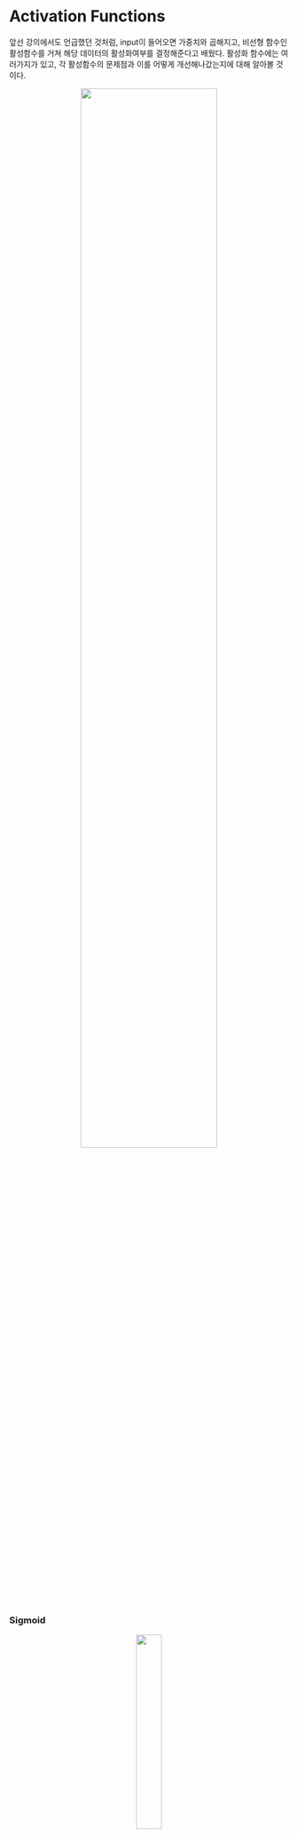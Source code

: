 # Activation Functions
앞선 강의에서도 언급했던 것처럼, input이 들어오면 가중치와 곱해지고, 비선형 함수인 활성함수를 거쳐 해당 데이터의 활성화여부를 결정해준다고 배웠다. 
활성화 함수에는 여러가지가 있고, 각 활성함수의 문제점과 이를 어떻게 개선해나갔는지에 대해 알아볼 것이다. 

<p align="center"><img src="https://github.com/em-1001/AI/assets/80628552/f78e4ffc-7678-46ff-9ee6-d6d16bd09f59" height="70%" width="70%"></p>

### Sigmoid 

<p align="center"><img src="https://github.com/em-1001/AI/assets/80628552/d21b181f-41a8-455e-8417-eda1d9d4fc65" height="30%" width="30%"></p>

$$\sigma(x) = \frac{1}{1+e^{-x}}$$

#### problem1
- 음/양의 큰값에서 Saturation되는 것이 gradient를 없앤다.
- x가 0에 가까운건 잘 동작한다.

#### problem2
- 출력이 zero centered가 아니다.
- 만약 x가 항상 양수일 떄, w의 gradient는 시그모이드 upstream gradient와 부호가 항상 같게 된다. 이는 W로 하여금 모두 양의 방향이나, 모두 음의 방향으로밖에 업데이트가 되지 못하게 하기 때문에, zig zag path를 따르게 되며, 비효율적이다.

#### problem3
- exp() 가 연산 cost가 비싸다.

### tanh

<p align="center"><img src="https://github.com/em-1001/AI/assets/80628552/b97b9bd2-d29e-47df-bb17-12090dd99d9e" height="30%" width="30%"></p>

$$tanh(x)$$

zero-centered 문제는 해결되었으나, saturation 문제는 여전히 존재한다. 


### ReLU

<p align="center"><img src="https://github.com/em-1001/AI/assets/80628552/06519ff8-28c4-47c9-a316-6f28e91b088a" height="30%" width="30%"></p>

$$max(0, x)$$

- x가 양수이면 saturation 되지 않는다.
- 계산 효율 좋음( sigmoid나 tanh보다 수렴 속도가 약 6배 빠름)
- 생물학적 타당성

#### problem
- zero- centered가 아님
- 음의 영역에서는 saturation (x=0에서도 gradient 0)
- gradient의 절반을 죽인다 -> dead ReLU라고 함

#### Dead ReLU

<p align="center"><img src="https://github.com/em-1001/AI/assets/80628552/9831c709-6974-45b8-b64a-e69ebb57a288" height="70%" width="70%"></p>

- 초기화를 잘못해서 가중치 평면이 data cloud에서 멀리 떨어진 경우
- Learning rate가 지나치게 높은 경우, 가중치가 날뛰게 되며 ReLU가 데이터의 manifold를 벗어나게 됨
- 학습 다 시켜놓은 네트워크를 살펴보면 10-20%는 dead ReLU가 되어있는데, 이정도는 괜찮다.
- 그림에서 초록빨강 평면은 ReLU의 입력 행렬을 표현한 것
- 그래서 초기화시에 positive biases를 추가해주는 경우 많다. (active 될 확률 높이기)
- 대부분은 zero-bias로 사용

### Leaky ReLU

<p align="center"><img src="https://github.com/em-1001/AI/assets/80628552/2885ff5e-a605-4cf8-8e50-2c32edd243ea" height="30%" width="30%"></p>

$$f(x) = max(0.01x, x)$$

- zero-mean
- 음의 영역에서도 이제 saturation 되지 않음
- dead ReLU도 없음

### PReLU

$$f(x) = max(\alpha x, x)$$

- Leaky ReLU와 비슷하지만 기울기 alpha (파라미터)로 결정됨


### ELU

<p align="center"><img src="https://github.com/em-1001/AI/assets/80628552/311cff2c-3bb2-4a14-8ad2-a2947373cae6" height="30%" width="30%"></p>

$$
f(x)=
\begin{cases}
x & if \ x > 0 \\
\alpha(exp(x)-1 & if \ x \le 0 \\ 
\end{cases}
$$

- zero-mean에 가까운 출력값
- 음에서 saturation. 하지만 saturation이 노이즈에 강인하다고 생각


### Maxout Neuron

$$max(w_1^Tx + b_1, w_2^Tx + b_2)$$

- 기본형식을 정의하지 않음
- 두개의 선형함수 중 큰 값을 선택 -> ReLU와 leaky RELU의 일반화 버전
- 선형이기에 saturation안되고 gradient 안죽음
- W1, W2 때문에 파라미터 수 두배됨


### TLDR: In practice:
- Use **ReLU**. Be careful with your learning rates
- Try out **Leaky ReLU / Maxout / ELU**
- Try out tanh but don’t expect much
- **Don’t** use sigmoid



# Data Preprocessing

<p align="center"><img src="https://github.com/em-1001/AI/assets/80628552/97d5d794-cd77-441c-84c7-9294dce58f2e" height="70%" width="70%"></p>

- zero-mean으로 만들고 표준편차로 normalize
- 이미지의 경우 스케일이 어느정도 맞춰져 있어서 zero-mean만 해준다.

해주는 이유는 앞서 입력이 전부 positive한 경우를 방지하는 것과 같음. 학습최적화를 위한 것. 
평균값은 전체 training data에서 계산하여 test 데이터에도 동일하게 적용. 
RGB별로 각각 평균을 내는 경우도 있다.

## Weight Initialization
모든 파라미터를 0으로 설정한다면? (W=0)  
- 모든 뉴런이 같은일을 한다
- 모든 가중치가 똑같은 값으로 업데이트됨
- 모든 가중치를 동일하게 초기화시키면 symmetry breaking이 일어날 수 없다.
- 서로 다른 loss를 가질 수 있으나 많은 뉴런들이 동일한 가중치로 연결되어 있을것이며, 모든 뉴런이 같은 방식으로 업데이트 될 것이다.

임의의 작은 값으로 초기화하기
```py
W = 0.01 * np.random.randn(D, H)
```

- 초기 W를 표준정규분포에서 샘플링 한다.
- 딥뉴럴네트워크에서 여전히 문제가 생길 수 있다.

<p align="center"><img src="https://github.com/em-1001/AI/assets/80628552/96e2a4cc-a5b1-495d-86eb-eac684a81e20" height="70%" width="70%"></p>

위의 그래프처럼 출력깂이 점점 0에 가까워짐을 알 수 있다. 이건 우리가 원하는 것이 아니다. 
즉 입력 값이 0에 수렴하고, 이는 gradient를 매우 작게 만든다. 결국 업뎃이 잘 안일어나게 된다. 

좀 더 큰 값으로 초기화하기  
- saturation되고 gradient 0

그래서 고안한 것이 Xavier Initalization - Glorot(2010)

```py
W = np.random.randn(fan_in, fan_out) / np.sqrt(fan_in) # layer initialization
```

<p align="center"><img src="https://github.com/em-1001/AI/assets/80628552/9626925d-fd83-49de-9992-1f0ab73de3c5" height="70%" width="70%"></p>

- stadard gaussian으로 뽑은 값을 입력의 수로 스케일링 해준다.
- 입출력의 분산을 맞춰주는 것
- 입력 수가 작으면 더 작은 값으로 나누고 좀 더 큰 값을 얻는다. 더 큰 가중치가 필요하다. 그래야 출력의 분산 만큼 큰 값을 얻을 수 있다.
- 각 레이어의 입력이 Unit gaussian이게 된다.
- 하지만 ReLU를 쓰면 출력 분산의 절반을 날려버리는 거라서 잘 작동하지 않음. 값이 너무 작아짐. 결국 비활성됨.
- 이를 위해 추가적으로 2를 더 나눠주어 절반이 없어졌다는 사실을 고려하면 꽤 잘작동한다. (He Initialization - Reference 참고) 

  


# Reference 
https://moordo91.tistory.com/32   
https://velog.io/@cha-suyeon/DL-%EA%B0%80%EC%A4%91%EC%B9%98-%EC%B4%88%EA%B8%B0%ED%99%94Weight-Initialization-  
https://velog.io/@cha-suyeon/cs231n-6%EA%B0%95-%EC%A0%95%EB%A6%AC-Training-Neural-Networks-I   
  




